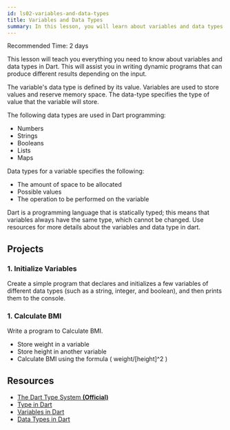 ```yaml
---
id: ls02-variables-and-data-types
title: Variables and Data Types
summary: In this lesson, you will learn about variables and data types in Dart. You will also learn how to declare and initialize variables and how to use them in your programs.
---
```


Recommended Time: 2 days

This lesson will teach you everything you need to know about variables and data types in Dart. This will assist you in writing dynamic programs that can produce different results depending on the input.

The variable's data type is defined by its value. Variables are used to store values and reserve memory space. The data-type specifies the type of value that the variable will store.

The following data types are used in Dart programming:

- Numbers
- Strings
- Booleans
- Lists
- Maps

Data types for a variable specifies the following:

- The amount of space to be allocated
- Possible values
- The operation to be performed on the variable

Dart is a programming language that is statically typed; this means that variables always have the same type, which cannot be changed.
Use resources for more details about the variables and data type in dart.

## Projects

### 1. Initialize Variables

Create a simple program that declares and initializes a few variables of different data types (such as a string, integer, and boolean), and then prints them to the console. 

### 1. Calculate BMI

Write a program to Calculate BMI.

- Store weight in a variable
- Store height in another variable
- Calculate BMI using the formula ( weight/[height]^2 )

## Resources

- [The Dart Type System **(Official)**](https://dart.dev/guides/language/type-system)
- [Type in Dart](https://www.educative.io/answers/what-are-the-data-types-in-dart)
- [Variables in Dart](https://dart-tutorial.com/introduction-and-basics/variables-in-dart/)
- [Data Types in Dart](https://dart-tutorial.com/introduction-and-basics/datatypes-in-dart/)
